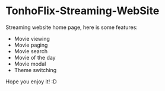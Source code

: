 # TonhoFlix-Streaming-WebSite

Streaming website home page, here is some features:

- Movie viewing 
- Movie paging 
- Movie search 
- Movie of the day 
- Movie modal 
- Theme switching

Hope you enjoy it! :D
